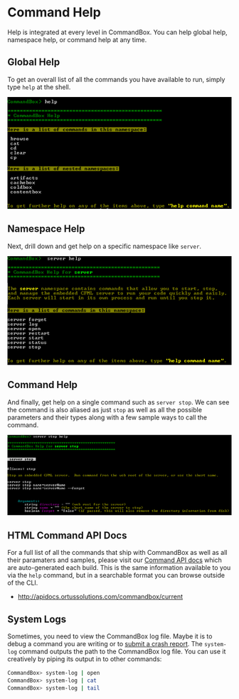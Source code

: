 # Command Help

Help is integrated at every level in CommandBox.  You can help global help, namespace help, or command help at any time. 

## Global Help

To get an overall list of all the commands you have available to run, simply type `help` at the shell.

<img src="../images/usage/global_help.png" alt="Global Help">

## Namespace Help
Next, drill down and get help on a specific namespace like `server`.

<img src="../images/usage/namespace_help.png" alt="Namespace Help">

## Command Help
And finally, get help on a single command such as `server stop`.  We can see the command is also aliased as just `stop` as well as all the possible parameters and their types along with a few sample ways to call the command.

<img src="../images/usage/command_help.png" alt="Command Help">

## HTML Command API Docs

For a full list of all the commands that ship with CommandBox as well as all their paramaters and samples, please visit our [Command API docs](http://apidocs.ortussolutions.com/commandbox/current) which are auto-generated each build.  This is the same information available to you via the `help` command, but in a searchable format you can browse outside of the CLI.

* http://apidocs.ortussolutions.com/commandbox/current

## System Logs

Sometimes, you need to view the CommandBox log file.  Maybe it is to debug a command you are writing or to [submit a crash report](https://ortussolutions.atlassian.net/secure/RapidBoard.jspa?rapidView=24&projectKey=COMMANDBOX).  The `system-log` command outputs the path to the CommandBox log file.  You can use it creatively by piping its output in to other commands:

```bash
CommandBox> system-log | open
CommandBox> system-log | cat
CommandBox> system-log | tail
```
